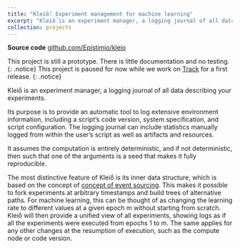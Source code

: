 ```yaml
---
title: "Kleiṓ: Experiment management for machine learning"
excerpt: "Kleiṓ is an experiment manager, a logging journal of all data describing your experiments. Its purpose is to provide an automatic tool to log extensive environment information, including script's code version, system specification and script configuration."
collection: projects
---
```


<b>Source code</b> [github.com/Epistimio/kleio](https://github.com/Epistimio/kleio)

This project is still a prototype. There is little documentation and no testing.
{: .notice}
This project is paused for now while we work on [Track](/projects/3-track) for a first release.
{: .notice}

Kleiṓ is an experiment manager, a logging journal of all data describing your experiments.

Its purpose is to provide an automatic tool to log extensive environment information, including a
script’s code version, system specification, and script configuration. The logging journal can
include statistics manually logged from within the user’s script as well as artifacts and resources.

It assumes the computation is entirely deterministic, and if not deterministic, then such that one
of the arguments is a seed that makes it fully reproducible.

The most distinctive feature of Kleiṓ is its inner data structure, which is based on the concept of
[concept of event sourcing](https://martinfowler.com/eaaDev/EventSourcing.html). This makes it
possible to fork experiments at arbitrary timestamps and build trees of alternative paths. For
machine learning, this can be thought of as changing the learning rate to different values at a
given epoch m without starting from scratch. Kleiṓ will then provide a unified view of all
experiments, showing logs as if all the experiments were executed from epochs 1 to m.  The same
applies for any other changes at the resumption of execution, such as the compute node or code
version.
